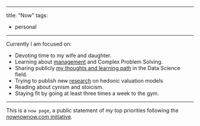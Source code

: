 

---
title: "Now"
tags:
- personal
---

Currently I am focused on:
- Devoting time to my wife and daughter.
- Learning about [management](https://pelayoarbues.github.io/tags/management/) and Complex Problem Solving.
- Sharing publicly [my thoughts and learning path](digital-garden.md) in the Data Science field. 
- Trying to publish new [research](research/research.md) on hedonic valuation models
- Reading about cynism and stoicism.
- Staying fit by going at least three times a week to the gym.

---
This is a `now page`, a public statement of my top priorities following the [nownownow.com initiative](https://nownownow.com/about). 